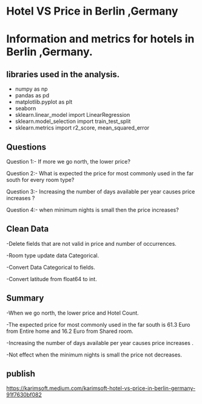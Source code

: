 # Hotel VS Price in Berlin ,Germany

# Information and metrics for hotels in Berlin ,Germany.

## libraries used in the analysis.
- numpy as np
- pandas as pd
- matplotlib.pyplot as plt
- seaborn
- sklearn.linear_model import LinearRegression
- sklearn.model_selection import train_test_split
- sklearn.metrics import r2_score, mean_squared_error

## Questions
Question 1:- If more we go north, the lower price?

Question 2:- What is expected the price for most commonly used in the far south for every room type?

Question 3:- Increasing the number of days available per year causes price increases ?

Question 4:- when minimum nights is small then the price increases?

## Clean Data
-Delete fields that are not valid in price and number of occurrences.

-Room type update data Categorical.

-Convert Data Categorical to fields.

-Convert latitude from float64 to int.

## Summary

-When we go north, the lower price and Hotel Count.

-The expected price for most commonly used in the far south is 61.3 Euro from Entire home and 16.2 Euro from Shared room.

-Increasing the number of days available per year causes price increases .

-Not effect when the minimum nights is small the price not decreases.

## publish
https://karimsoft.medium.com/karimsoft-hotel-vs-price-in-berlin-germany-91f7630bf082
